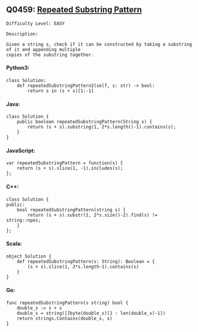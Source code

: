 ## Q0459: [Repeated Substring Pattern](https://leetcode.com/problems/repeated-substring-pattern/)

```
Difficulty Level: EASY
```

```
Description:

Given a string s, check if it can be constructed by taking a substring of it and appending multiple
copies of the substring together.
```

#### Python3:

```
class Solution:
    def repeatedSubstringPattern2(self, s: str) -> bool:
        return s in (s + s)[1:-1]
```

#### Java:

```
class Solution {
    public boolean repeatedSubstringPattern(String s) {
        return (s + s).substring(1, 2*s.length()-1).contains(s);
    }
}
```

#### JavaScript:

```
var repeatedSubstringPattern = function(s) {
    return (s + s).slice(1, -1).includes(s);
};
```

#### C++:

```
class Solution {
public:
    bool repeatedSubstringPattern(string s) {
        return (s + s).substr(1, 2*s.size()-2).find(s) != string::npos;
    }
};
```

#### Scala:

```
object Solution {
    def repeatedSubstringPattern(s: String): Boolean = {
        (s + s).slice(1, 2*s.length-1).contains(s)
    }
}
```

#### Go:

```
func repeatedSubstringPattern(s string) bool {
    double_s := s + s
	double_s = string([]byte(double_s)[1 : len(double_s)-1])
    return strings.Contains(double_s, s)
}
```